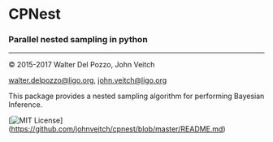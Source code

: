 # CPNest
### Parallel nested sampling in python
---
© 2015-2017 Walter Del Pozzo, John Veitch

walter.delpozzo@ligo.org,
john.veitch@ligo.org

This package provides a nested sampling algorithm for performing Bayesian Inference.

[![MIT License](https://img.shields.io/badge/license-MIT-blue.svg)]
(https://github.com/johnveitch/cpnest/blob/master/README.md)
